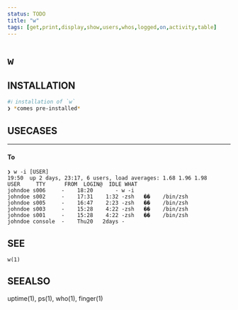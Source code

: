 ```yaml
---
status: TODO
title: "w"
tags: [get,print,display,show,users,whos,logged,on,activity,table]
---
```


# `w`

## INSTALLATION


```bash
#ℹ︎ installation of `w`
❯ *comes pre-installed*
```


## USECASES

----
#### To

    ❯ w -i [USER]
    19:50  up 2 days, 23:17, 6 users, load averages: 1.68 1.96 1.98
    USER     TTY      FROM  LOGIN@  IDLE WHAT
    johndoe s006     -    18:20       - w -i
    johndoe s002     -    17:31    1:32 -zsh   ��    /bin/zsh
    johndoe s005     -    16:47    2:23 -zsh   ��    /bin/zsh
    johndoe s003     -    15:28    4:22 -zsh   ��    /bin/zsh
    johndoe s001     -    15:28    4:22 -zsh   ��    /bin/zsh
    johndoe console  -    Thu20   2days -


## SEE

    w(1)

## SEEALSO

   uptime(1), ps(1), who(1), finger(1)

